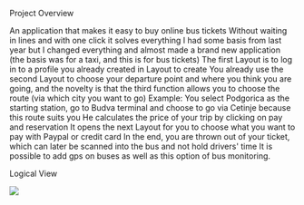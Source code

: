 Project Overview

An application that makes it easy to buy online bus tickets Without waiting in lines and with one click it solves everything
I had some basis from last year but I changed everything and almost made a brand new application (the basis was for a taxi, and this is for bus tickets)
The first Layout is to log in to a profile you already created in Layout to create
You already use the second Layout to choose your departure point and where you think you are going, and the novelty is that the third function allows you to choose the route (via which city you want to go)
Example: You select Podgorica as the starting station, go to Budva terminal and choose to go via Cetinje because this route suits you
He calculates the price of your trip by clicking on pay and reservation
It opens the next Layout for you to choose what you want to pay with Paypal or credit card
In the end, you are thrown out of your ticket, which can later be scanned into the bus and not hold drivers' time
It is possible to add gps on buses as well as this option of bus monitoring.

Logical View

<img src="https://imgur.com/TuEXhFx.png">
